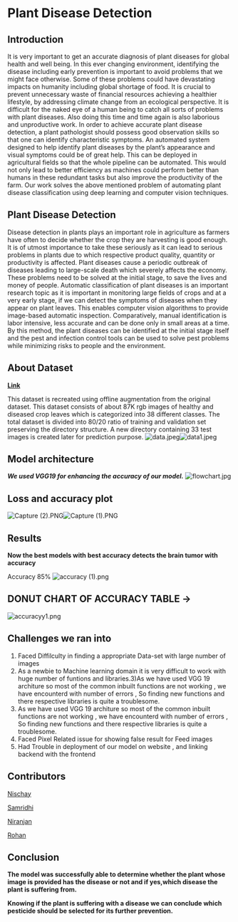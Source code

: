 
# Plant Disease Detection


## Introduction


It is very important to get an accurate diagnosis of plant diseases for global health and well being.
In this ever changing environment, identifying the disease including early prevention is important
to avoid problems that we might face otherwise. Some of these problems could have devastating
impacts on humanity including global shortage of food. It is crucial to prevent unnecessary waste of
financial resources achieving a healthier lifestyle, by addressing climate change from an ecological
perspective. It is difficult for the naked eye of a human being to catch all sorts of problems with plant
diseases. Also doing this time and time again is also laborious and unproductive work. In order to
achieve accurate plant disease detection, a plant pathologist should possess good observation skills
so that one can identify characteristic symptoms. An automated system designed to help identify
plant diseases by the plant’s appearance and visual symptoms could be of great help. This can be
deployed in agricultural fields so that the whole pipeline can be automated. This would not only lead
to better efficiency as machines could perform better than humans in these redundant tasks but also
improve the productivity of the farm. Our work solves the above mentioned problem of automating
plant disease classification using deep learning and computer vision techniques.

## Plant Disease Detection


Disease detection in plants plays an important role in agriculture as farmers have often to decide
whether the crop they are harvesting is good enough. It is of utmost importance to take these seriously
as it can lead to serious problems in plants due to which respective product quality, quantity or
productivity is affected. Plant diseases cause a periodic outbreak of diseases leading to large-scale
death which severely affects the economy. These problems need to be solved at the initial stage,
to save the lives and money of people. Automatic classification of plant diseases is an important research topic as it is important in monitoring large fields of crops and at a very early stage, if we can
detect the symptoms of diseases when they appear on plant leaves. This enables computer vision
algorithms to provide image-based automatic inspection. Comparatively, manual identification is
labor intensive, less accurate and can be done only in small areas at a time. By this method, the plant
diseases can be identified at the initial stage itself and the pest and infection control tools can be used
to solve pest problems while minimizing risks to people and the environment.



## About Dataset 

**[Link](https://www.kaggle.com/vipoooool/new-plant-diseases-dataset)**

This dataset is recreated using offline augmentation from the original dataset. This dataset consists of about 87K rgb images of healthy and diseased crop leaves which is categorized into 38 different classes. The total dataset is divided into 80/20 ratio of training and validation set preserving the directory structure. A new directory containing 33 test images is created later for prediction purpose.
![data.jpeg](https://www.dropbox.com/s/mf18plqppjt4og2/data.jpeg?dl=0&raw=1)![data1.jpeg](https://www.dropbox.com/s/3b5yvbm9gb74r8j/data1.jpeg?dl=0&raw=1)








## Model architecture 

**_We used VGG19 for enhancing the accuracy of our model._**
![flowchart.jpg](https://www.dropbox.com/s/4sw176a2zlxy3ie/flowchart.jpg?dl=0&raw=1)

## Loss and accuracy plot
![Capture (2).PNG](https://www.dropbox.com/s/nxlll3vijl8ejkq/Capture%20%282%29.PNG?dl=0&raw=1)![Capture (1).PNG](https://www.dropbox.com/s/7c4upiiummo7rvp/Capture%20%281%29.PNG?dl=0&raw=1)

## Results
**Now the best models with best accuracy detects the brain tumor with accuracy**

Accuracy 85%
![accuracy (1).png](https://www.dropbox.com/s/wgs3rcgrqpt35zj/accuracy%20%281%29.png?dl=0&raw=1)





## DONUT CHART OF ACCURACY TABLE ->
![accuracyy1.png](https://www.dropbox.com/s/8yu15ixi1b4qol2/accuracyy1.png?dl=0&raw=1)



## Challenges we ran into
1. Faced Diffilculty in finding a appropriate Data-set with large number of images
2. As a newbie to Machine learning domain it is very difficult to work with huge number of funtions and libraries.3)As we have used VGG 19 architure so most of the common inbuilt functions are not working , we have encounterd with number of errors , So finding new functions and there respective libraries is quite a troublesome.
3. As we have used VGG 19 architure so most of the common inbuilt functions are not working , we have encounterd with number of errors , So finding new functions and there respective libraries is quite a troublesome.
4. Faced Pixel Related issue for showing false result for Feed images
5. Had Trouble in deployment of our model on website , and linking backend with  the frontend
## Contributors
[Nischay](https://github.com/NischayGoyal1)

[Samridhi](https://github.com/samridhikapoor)

[Niranjan](https://github.com/NiranjanHebli)

[Rohan](https://github.com/Rohan5202)

## Conclusion 

**The model was successfully able to determine whether the plant whose image is provided has the disease or not and if yes,which disease the plant is suffering from.**

**Knowing if the plant is suffering with a disease we can conclude which pesticide should be selected for its further prevention.**
